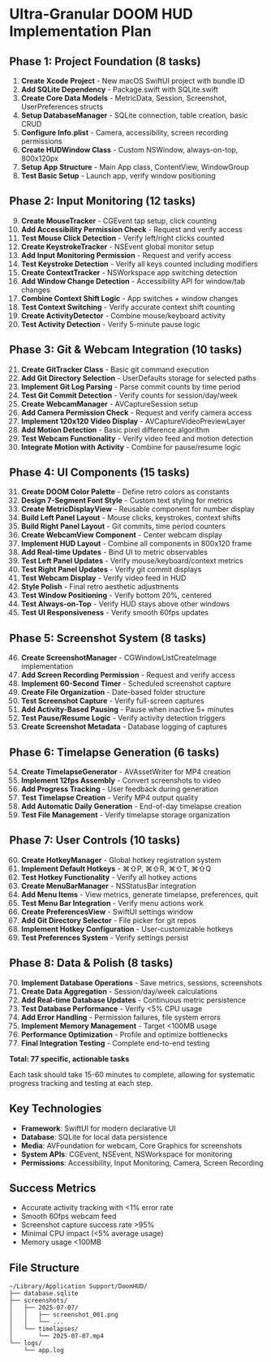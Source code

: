 # Ultra-Granular DOOM HUD Implementation Plan

## Phase 1: Project Foundation (8 tasks)
1. **Create Xcode Project** - New macOS SwiftUI project with bundle ID
2. **Add SQLite Dependency** - Package.swift with SQLite.swift
3. **Create Core Data Models** - MetricData, Session, Screenshot, UserPreferences structs
4. **Setup DatabaseManager** - SQLite connection, table creation, basic CRUD
5. **Configure Info.plist** - Camera, accessibility, screen recording permissions
6. **Create HUDWindow Class** - Custom NSWindow, always-on-top, 800x120px
7. **Setup App Structure** - Main App class, ContentView, WindowGroup
8. **Test Basic Setup** - Launch app, verify window positioning

## Phase 2: Input Monitoring (12 tasks)
9. **Create MouseTracker** - CGEvent tap setup, click counting
10. **Add Accessibility Permission Check** - Request and verify access
11. **Test Mouse Click Detection** - Verify left/right clicks counted
12. **Create KeystrokeTracker** - NSEvent global monitor setup
13. **Add Input Monitoring Permission** - Request and verify access
14. **Test Keystroke Detection** - Verify all keys counted including modifiers
15. **Create ContextTracker** - NSWorkspace app switching detection
16. **Add Window Change Detection** - Accessibility API for window/tab changes
17. **Combine Context Shift Logic** - App switches + window changes
18. **Test Context Switching** - Verify accurate context shift counting
19. **Create ActivityDetector** - Combine mouse/keyboard activity
20. **Test Activity Detection** - Verify 5-minute pause logic

## Phase 3: Git & Webcam Integration (10 tasks)
21. **Create GitTracker Class** - Basic git command execution
22. **Add Git Directory Selection** - UserDefaults storage for selected paths
23. **Implement Git Log Parsing** - Parse commit counts by time period
24. **Test Git Commit Detection** - Verify counts for session/day/week
25. **Create WebcamManager** - AVCaptureSession setup
26. **Add Camera Permission Check** - Request and verify camera access
27. **Implement 120x120 Video Display** - AVCaptureVideoPreviewLayer
28. **Add Motion Detection** - Basic pixel difference algorithm
29. **Test Webcam Functionality** - Verify video feed and motion detection
30. **Integrate Motion with Activity** - Combine for pause/resume logic

## Phase 4: UI Components (15 tasks)
31. **Create DOOM Color Palette** - Define retro colors as constants
32. **Design 7-Segment Font Style** - Custom text styling for metrics
33. **Create MetricDisplayView** - Reusable component for number display
34. **Build Left Panel Layout** - Mouse clicks, keystrokes, context shifts
35. **Build Right Panel Layout** - Git commits, time period counters
36. **Create WebcamView Component** - Center webcam display
37. **Implement HUD Layout** - Combine all components in 800x120 frame
38. **Add Real-time Updates** - Bind UI to metric observables
39. **Test Left Panel Updates** - Verify mouse/keyboard/context metrics
40. **Test Right Panel Updates** - Verify git commit displays
41. **Test Webcam Display** - Verify video feed in HUD
42. **Style Polish** - Final retro aesthetic adjustments
43. **Test Window Positioning** - Verify bottom 20%, centered
44. **Test Always-on-Top** - Verify HUD stays above other windows
45. **Test UI Responsiveness** - Verify smooth 60fps updates

## Phase 5: Screenshot System (8 tasks)
46. **Create ScreenshotManager** - CGWindowListCreateImage implementation
47. **Add Screen Recording Permission** - Request and verify access
48. **Implement 60-Second Timer** - Scheduled screenshot capture
49. **Create File Organization** - Date-based folder structure
50. **Test Screenshot Capture** - Verify full-screen captures
51. **Add Activity-Based Pausing** - Pause when inactive 5+ minutes
52. **Test Pause/Resume Logic** - Verify activity detection triggers
53. **Create Screenshot Metadata** - Database logging of captures

## Phase 6: Timelapse Generation (6 tasks)
54. **Create TimelapseGenerator** - AVAssetWriter for MP4 creation
55. **Implement 12fps Assembly** - Convert screenshots to video
56. **Add Progress Tracking** - User feedback during generation
57. **Test Timelapse Creation** - Verify MP4 output quality
58. **Add Automatic Daily Generation** - End-of-day timelapse creation
59. **Test File Management** - Verify timelapse storage organization

## Phase 7: User Controls (10 tasks)
60. **Create HotkeyManager** - Global hotkey registration system
61. **Implement Default Hotkeys** - ⌘⇧P, ⌘⇧R, ⌘⇧T, ⌘⇧Q
62. **Test Hotkey Functionality** - Verify all hotkey actions
63. **Create MenuBarManager** - NSStatusBar integration
64. **Add Menu Items** - View metrics, generate timelapse, preferences, quit
65. **Test Menu Bar Integration** - Verify menu actions work
66. **Create PreferencesView** - SwiftUI settings window
67. **Add Git Directory Selector** - File picker for git repos
68. **Implement Hotkey Configuration** - User-customizable hotkeys
69. **Test Preferences System** - Verify settings persist

## Phase 8: Data & Polish (8 tasks)
70. **Implement Database Operations** - Save metrics, sessions, screenshots
71. **Create Data Aggregation** - Session/day/week calculations
72. **Add Real-time Database Updates** - Continuous metric persistence
73. **Test Database Performance** - Verify <5% CPU usage
74. **Add Error Handling** - Permission failures, file system errors
75. **Implement Memory Management** - Target <100MB usage
76. **Performance Optimization** - Profile and optimize bottlenecks
77. **Final Integration Testing** - Complete end-to-end testing

**Total: 77 specific, actionable tasks**

Each task should take 15-60 minutes to complete, allowing for systematic progress tracking and testing at each step.

## Key Technologies
- **Framework**: SwiftUI for modern declarative UI
- **Database**: SQLite for local data persistence
- **Media**: AVFoundation for webcam, Core Graphics for screenshots
- **System APIs**: CGEvent, NSEvent, NSWorkspace for monitoring
- **Permissions**: Accessibility, Input Monitoring, Camera, Screen Recording

## Success Metrics
- Accurate activity tracking with <1% error rate
- Smooth 60fps webcam feed
- Screenshot capture success rate >95%
- Minimal CPU impact (<5% average usage)
- Memory usage <100MB

## File Structure
```
~/Library/Application Support/DoomHUD/
├── database.sqlite
├── screenshots/
│   ├── 2025-07-07/
│   │   ├── screenshot_001.png
│   │   └── ...
│   └── timelapses/
│       └── 2025-07-07.mp4
└── logs/
    └── app.log
```